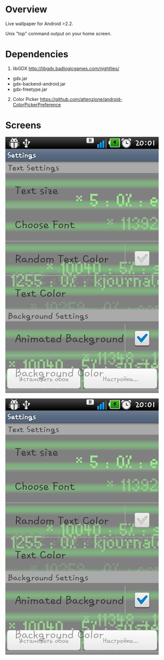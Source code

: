 Overview
=====================

Live wallpaper for Android >2.2.

Unix "top" command output on your home screen.

Dependencies
=====================

1. libGDX http://libgdx.badlogicgames.com/nightlies/
- gdx.jar
- gdx-backend-android.jar
- gdx-freetype.jar

2. Color Picker https://github.com/attenzione/android-ColorPickerPreference

Screens
=====================

![Screenshot](https://github.com/pahanez/LiveWallPapers/blob/libgdx_version/screens/screen-1.png)

<img src="https://github.com/pahanez/LiveWallPapers/blob/libgdx_version/screens/screen-1.png">